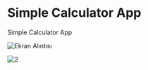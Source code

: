 # Simple Calculator App

Simple Calculator App

![Ekran Alıntısı](https://github.com/BilalSevinc16/Simple_Calculator_App/assets/146417248/4fab9b74-8a33-4ee9-bd74-5f0c5bc319e2)

![2](https://github.com/BilalSevinc16/Simple_Calculator_App/assets/146417248/f6f1c956-6220-4582-bdaa-c11e0035c3db)
